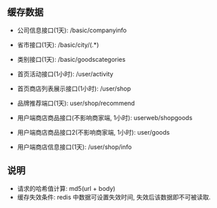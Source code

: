 ## 缓存数据
* 公司信息接口(1天): /basic/companyinfo
* 省市接口(1天): /basic/city/(.*)
* 类别接口(1天): /basic/goodscategories

* 首页活动接口(1小时): /user/activity
* 首页商店列表展示接口(1小时): /user/shop

* 品牌推荐端口(1天): user/shop/recommend

* 用户端商店商品接口(不影响商家端, 1小时): userweb/shopgoods
* 用户端商店商品接口2(不影响商家端, 1小时): user/goods

* 用户端商店信息接口(1天): /user/shop/info

## 说明
* 请求的哈希值计算: md5(url + body)
* 缓存失效条件: redis 中数据可设置失效时间, 失效后该数据即不可被读取.

